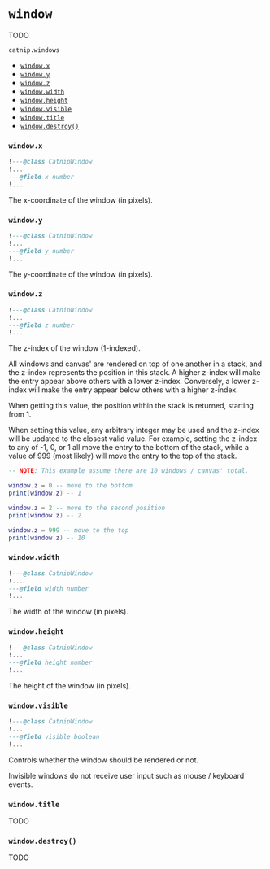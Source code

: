 # `window`

TODO

`catnip.windows`

- [`window.x`](#windowx)
- [`window.y`](#windowy)
- [`window.z`](#windowz)
- [`window.width`](#windowwidth)
- [`window.height`](#windowheight)
- [`window.visible`](#windowvisible)
- [`window.title`](#windowtitle)
- [`window.destroy()`](#windowdestroy)

### `window.x`

```lua
!---@class CatnipWindow
!...
---@field x number
!...
```

The x-coordinate of the window (in pixels).

### `window.y`

```lua
!---@class CatnipWindow
!...
---@field y number
!...
```

The y-coordinate of the window (in pixels).

### `window.z`

```lua
!---@class CatnipWindow
!...
---@field z number
!...
```

The z-index of the window (1-indexed).

All windows and canvas' are rendered on top of one another in a stack, and the
z-index represents the position in this stack. A higher z-index will make the
entry appear above others with a lower z-index. Conversely, a lower z-index
will make the entry appear below others with a higher z-index.

When getting this value, the position within the stack is returned, starting
from 1.

When setting this value, any arbitrary integer may be used and the z-index will
be updated to the closest valid value. For example, setting the z-index to any
of -1, 0, or 1 all move the entry to the bottom of the stack, while a value of
999 (most likely) will move the entry to the top of the stack.

```lua
-- NOTE: This example assume there are 10 windows / canvas' total.

window.z = 0 -- move to the bottom
print(window.z) -- 1

window.z = 2 -- move to the second position
print(window.z) -- 2

window.z = 999 -- move to the top
print(window.z) -- 10
```

### `window.width`

```lua
!---@class CatnipWindow
!...
---@field width number
!...
```

The width of the window (in pixels).

### `window.height`

```lua
!---@class CatnipWindow
!...
---@field height number
!...
```

The height of the window (in pixels).

### `window.visible`


```lua
!---@class CatnipWindow
!...
---@field visible boolean
!...
```

Controls whether the window should be rendered or not.

Invisible windows do not receive user input such as mouse / keyboard events.

### `window.title`

TODO

### `window.destroy()`

TODO
